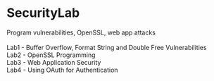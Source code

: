 # SecurityLab
Program vulnerabilities, OpenSSL, web app attacks</br></br>
  Lab1 - Buffer Overflow, Format String and Double Free Vulnerabilities</br>
  Lab2 - OpenSSL Programming</br>
  Lab3 - Web Application Security</br>
  Lab4 - Using OAuth for Authentication

